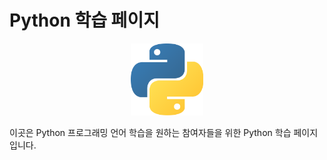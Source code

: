 # Python 학습 페이지
<p align="center">
    <img src="./Images/logo.png" style="zoom: 15%;"
</p>




이곳은 Python 프로그래밍 언어 학습을 원하는 참여자들을 위한 Python 학습 페이지입니다.

